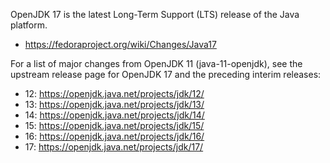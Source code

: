 OpenJDK 17 is the latest Long-Term Support (LTS) release of the Java platform.

* https://fedoraproject.org/wiki/Changes/Java17

For a list of major changes from OpenJDK 11 (java-11-openjdk), see the upstream
release page for OpenJDK 17 and the preceding interim releases:

* 12: https://openjdk.java.net/projects/jdk/12/
* 13: https://openjdk.java.net/projects/jdk/13/
* 14: https://openjdk.java.net/projects/jdk/14/
* 15: https://openjdk.java.net/projects/jdk/15/
* 16: https://openjdk.java.net/projects/jdk/16/
* 17: https://openjdk.java.net/projects/jdk/17/
